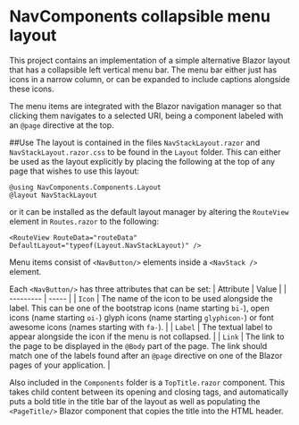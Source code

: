# NavComponents collapsible menu layout
This project contains an implementation of a simple alternative Blazor layout that has a collapsible left vertical menu bar. The menu bar either just has icons in a narrow column, or can be expanded to include captions alongside these icons.

The menu items are integrated with the Blazor navigation manager so that clicking them navigates to a selected URI, being a component labeled with an `@page` directive at the top.

##Use
The layout is contained in the files `NavStackLayout.razor` and `NavStackLayout.razor.css` to be found in the `Layout` folder. This can either be used as the layout explicitly by placing the following at the top of any page that wishes to use this layout:
```
@using NavComponents.Components.Layout
@layout NavStackLayout
```
or it can be installed as the default layout manager by altering the `RouteView` element in `Routes.razor` to the following:
```
<RouteView RouteData="routeData" DefaultLayout="typeof(Layout.NavStackLayout)" />
```

Menu items consist of `<NavButton/>` elements inside a `<NavStack />` element.

Each `<NavButton/>` has three attributes that can be set:
| Attribute | Value |
| --------- | ----- |
| `Icon`    | The name of the icon to be used alongside the label. This can be one of the bootstrap icons (name starting `bi-`), open icons (name starting `oi-`) glyph icons (name starting `glyphicon-`) or font awesome icons (names starting with `fa-`).   |
| `Label`   |  The textual label to appear alongside the icon if the menu is not collapsed.  |
| `Link`    |  The link to the page to be displayed in the `@Body` part of the page. The link should match one of the labels found after an `@page` directive on one of the Blazor pages of your application.    |

Also included in the `Components` folder is a `TopTitle.razor` component. This takes
child content between its opening and closing tags, and automatically puts a bold title
in the title bar of the layout as well as populating the `<PageTitle/>` Blazor component
that copies the title into the HTML header.